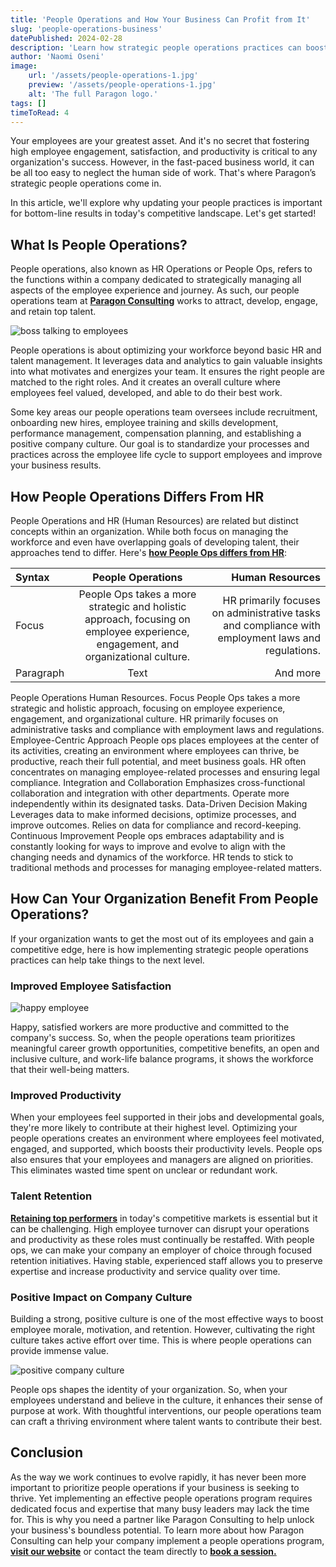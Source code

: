 ```yaml
---
title: 'People Operations and How Your Business Can Profit from It'
slug: 'people-operations-business'
datePublished: 2024-02-28
description: 'Learn how strategic people operations practices can boost employee engagement and productivity at your company. Read now to strengthen your workforce.'
author: 'Naomi Oseni'
image:
    url: '/assets/people-operations-1.jpg'
    preview: '/assets/people-operations-1.jpg'
    alt: 'The full Paragon logo.'
tags: []
timeToRead: 4
---
```


Your employees are your greatest asset. And it's no secret that fostering high employee engagement, satisfaction, and productivity is critical to any organization's success. However, in the fast-paced business world, it can be all too easy to neglect the human side of work. That's where Paragon’s strategic people operations come in.

In this article, we'll explore why updating your people practices is important for bottom-line results in today's competitive landscape. Let's get started!

## What Is People Operations?

People operations, also known as HR Operations or People Ops, refers to the functions within a company dedicated to strategically managing all aspects of the employee experience and journey. As such, our people operations team at **[Paragon Consulting](https://www.paragon.works/)** works to attract, develop, engage, and retain top talent.

![boss talking to employees](/assets/What-is-people-operations.jpg)
<!-- [Photo by Pavel Danilyuk from Pexels](https://www.pexels.com/photo/boss-talking-to-employees-7658409/) -->

People operations is about optimizing your workforce beyond basic HR and talent management. It leverages data and analytics to gain valuable insights into what motivates and energizes your team. It ensures the right people are matched to the right roles. And it creates an overall culture where employees feel valued, developed, and able to do their best work.

Some key areas our people operations team oversees include recruitment, onboarding new hires, employee training and skills development, performance management, compensation planning, and establishing a positive company culture. Our goal is to standardize your processes and practices across the employee life cycle to support employees and improve your business results.

## How People Operations Differs From HR

People Operations and HR (Human Resources) are related but distinct concepts within an organization. While both focus on managing the workforce and even have overlapping goals of developing talent, their approaches tend to differ. Here's **[how People Ops differs from HR](https://www.indeed.com/hire/c/info/people-operations-vs-human-resources-vs-human-relations?co=US)**:

| Syntax      | People Operations  | Human Resources     |
| :---        |    :----:   |          ---: |
| Focus      | People Ops takes a more strategic and holistic approach, focusing on employee experience, engagement, and organizational culture.       | HR primarily focuses on administrative tasks and compliance with employment laws and regulations.   |
| Paragraph   | Text        | And more      |

People Operations
Human Resources.
Focus
People Ops takes a more strategic and holistic approach, focusing on employee experience, engagement, and organizational culture.
HR primarily focuses on administrative tasks and compliance with employment laws and regulations.
Employee-Centric Approach
People ops places employees at the center of its activities, creating an environment where employees can thrive, be productive, reach their full potential, and meet business goals. 
HR often concentrates on managing employee-related processes and ensuring legal compliance.
Integration and Collaboration
Emphasizes cross-functional collaboration and integration with other departments.
Operate more independently within its designated tasks.
Data-Driven Decision Making
Leverages data to make informed decisions, optimize processes, and improve outcomes. 
Relies on data for compliance and record-keeping.
Continuous Improvement
People ops embraces adaptability and is constantly looking for ways to improve and evolve to align with the changing needs and dynamics of the workforce.
HR tends to stick to traditional methods and processes for managing employee-related matters.

## How Can Your Organization Benefit From People Operations?

If your organization wants to get the most out of its employees and gain a competitive edge, here is how implementing strategic people operations practices can help take things to the next level.
### Improved Employee Satisfaction

![happy employee](/assets/employee-satisfaction.jpg)
<!-- [Photo by Andrea Piacquadio from Pexels](https://www.pexels.com/photo/laughing-businesswoman-working-in-office-with-laptop-3756679/) -->

Happy, satisfied workers are more productive and committed to the company's success. So, when the people operations team prioritizes meaningful career growth opportunities, competitive benefits, an open and inclusive culture, and work-life balance programs, it shows the workforce that their well-being matters.

### Improved Productivity

When your employees feel supported in their jobs and developmental goals, they're more likely to contribute at their highest level. Optimizing your people operations creates an environment where employees feel motivated, engaged, and supported, which boosts their productivity levels. People ops also ensures that your employees and managers are aligned on priorities. This eliminates wasted time spent on unclear or redundant work.

### Talent Retention

**[Retaining top performers](https://corporatefinanceinstitute.com/resources/management/employee-retention/)** in today's competitive markets is essential but it can be challenging. High employee turnover can disrupt your operations and productivity as these roles must continually be restaffed. With people ops, we can make your company an employer of choice through focused retention initiatives. Having stable, experienced staff allows you to preserve expertise and increase productivity and service quality over time.

### Positive Impact on Company Culture

Building a strong, positive culture is one of the most effective ways to boost employee morale, motivation, and retention. However, cultivating the right culture takes active effort over time. This is where people operations can provide immense value.

![positive company culture](/assets/positive-company-culture.jpg)
<!-- [Photo by Anna Shvets from Pexels](https://www.pexels.com/photo/multiethnic-cheerful-colleagues-looking-at-stickers-and-smiling-5324986/) -->

People ops shapes the identity of your organization. So, when your employees understand and believe in the culture, it enhances their sense of purpose at work. With thoughtful interventions, our people operations team can craft a thriving environment where talent wants to contribute their best.

## Conclusion

As the way we work continues to evolve rapidly, it has never been more important to prioritize people operations if your business is seeking to thrive. Yet implementing an effective people operations program requires dedicated focus and expertise that many busy leaders may lack the time for. This is why you need a partner like Paragon Consulting to help unlock your business's boundless potential. To learn more about how Paragon Consulting can help your company implement a people operations program, **[visit our website](https://www.paragon.works/)** or contact the team directly to **[book a session.](https://topmate.io/paragonconsulting)** 


